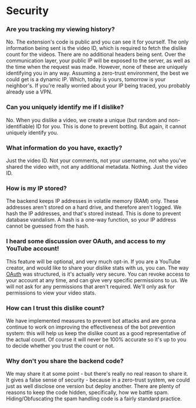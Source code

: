# Security

### Are you tracking my viewing history?

No. The extension's code is public and you can see it for yourself. The only information being sent is the video ID, which is required to fetch the dislike count for the videos. There are no additional headers being sent. Over the communication layer, your public IP will be exposed to the server, as well as the time when the request was made. However, none of these are uniquely identifying you in any way. Assuming a zero-trust environment, the best we could get is a dynamic IP. Which, today is yours, tomorrow is your neighbor's. If you're really worried about your IP being traced, you probably already use a VPN.

### Can you uniquely identify me if I dislike?

No. When you dislike a video, we create a unique (but random and non-identifiable) ID for you. This is done to prevent botting. But again, it cannot uniquely identify you.

### What information do you have, exactly?

Just the video ID. Not your comments, not your username, not who you've shared the video with, not any additional metadata. Nothing. Just the video ID. 

### How is my IP stored?

The backend keeps IP addresses in volatile memory (RAM) only. These addresses aren't stored on a hard drive, and therefore aren't logged. We hash the IP addresses, and that's stored instead. This is done to prevent database vandalism. A hash is a one-way function, so your IP address cannot be guessed from the hash.

### I heard some discussion over OAuth, and access to my YouTube account!

This feature will be optional, and very much opt-in. If you are a YouTube creator, and would like to share your dislike stats with us, you can. The way [OAuth](https://en.wikipedia.org/wiki/OAuth#:~:text=but%20without%20giving%20them%20the%20passwords.) was structured, is it's actually very secure. You can revoke access to your account at any time, and can give very specific permissions to us. We will not ask for any permissions that aren't required. We'll only ask for permissions to view your video stats. 

### How can I trust this dislike count?

We have implemented measures to prevent bot attacks and are gonna continue to work on improving the effectiveness of the bot prevention system: this will help us keep the dislike count as a good representative of the actual count. Of course it will never be 100% accurate so it's up to you to decide whether you trust the count or not.

### Why don't you share the backend code? 

We may share it at some point - but there's really no real reason to share it. It gives a false sense of security - because in a zero-trust system, we could just as well disclose one version but deploy another. There are plenty of reasons to keep the code hidden, specifically, how we battle spam. Hiding/Obfuscating the spam handling code is a fairly standard practice.

